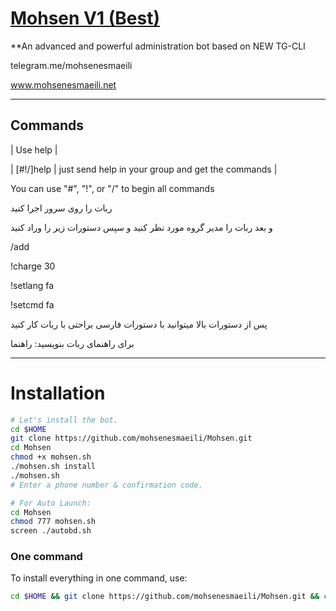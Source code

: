 # [Mohsen V1 (Best)](https://telegram.me/mohsenesmaeili)

**An advanced and powerful administration bot based on NEW TG-CLI

telegram.me/mohsenesmaeili

www.mohsenesmaeili.net

* * *

## Commands

| Use help |

| [#!/]help | just send help in your group and get the commands |

You can use "#", "!", or "/" to begin all commands

ربات را روی سرور اجرا کنید 

و بعد ربات را مدیر گروه مورد نظر کنید و سپس دستورات زیر را وراد کنید

/add

!charge 30

!setlang fa

!setcmd fa


پس از دستورات بالا میتوانید با دستورات فارسی براحتی با ربات کار کنید

برای راهنمای ربات بنویسید: راهنما





* * *

# Installation

```sh
# Let's install the bot.
cd $HOME
git clone https://github.com/mohsenesmaeili/Mohsen.git
cd Mohsen
chmod +x mohsen.sh
./mohsen.sh install
./mohsen.sh 
# Enter a phone number & confirmation code.

# For Auto Launch:
cd Mohsen
chmod 777 mohsen.sh
screen ./autobd.sh
```
### One command
To install everything in one command, use:
```sh
cd $HOME && git clone https://github.com/mohsenesmaeili/Mohsen.git && cd Mohsen && chmod +x mohsen.sh && ./mohsen.sh install && ./mohsen.sh

